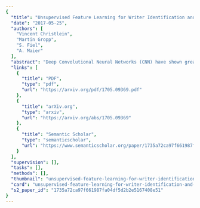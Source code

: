 ```yaml
---
{
  "title": "Unsupervised Feature Learning for Writer Identification and Writer Retrieval",
  "date": "2017-05-25",
  "authors": [
    "Vincent Christlein",
    "Martin Gropp",
    "S. Fiel",
    "A. Maier"
  ],
  "abstract": "Deep Convolutional Neural Networks (CNN) have shown great success in supervised classification tasks such as character classification or dating. Deep learning methods typically need a lot of annotated training data, which is not available in many scenarios. In these cases, traditional methods are often better than or equivalent to deep learning methods. In this paper, we propose a simple, yet effective, way to learn CNN activation features in an unsupervised manner. Therefore, we train a deep residual network using surrogate classes. The surrogate classes are created by clustering the training dataset, where each cluster index represents one surrogate class. The activations from the penultimate CNN layer serve as features for subsequent classification tasks. We evaluate the feature representations on two publicly available datasets. The focus lies on the ICDAR17 competition dataset on historical document writer identification (Historical-WI). We show that the activation features we trained without supervision are superior to descriptors of state-of-the-art writer identification methods. Additionally, we achieve comparable results in the case of handwriting classification using the ICFHR16 competition dataset on historical Latin script types (CLaMM16).",
  "links": [
    {
      "title": "PDF",
      "type": "pdf",
      "url": "https://arxiv.org/pdf/1705.09369.pdf"
    },
    {
      "title": "arXiv.org",
      "type": "arxiv",
      "url": "https://arxiv.org/abs/1705.09369"
    },
    {
      "title": "Semantic Scholar",
      "type": "semanticscholar",
      "url": "https://www.semanticscholar.org/paper/1735a72ca97f661987fa04df5d2b2e5167408e51"
    }
  ],
  "supervision": [],
  "tasks": [],
  "methods": [],
  "thumbnail": "unsupervised-feature-learning-for-writer-identification-and-writer-retrieval-thumb.jpg",
  "card": "unsupervised-feature-learning-for-writer-identification-and-writer-retrieval-card.jpg",
  "s2_paper_id": "1735a72ca97f661987fa04df5d2b2e5167408e51"
}
---
```


